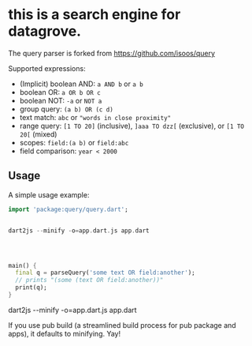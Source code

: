 # this is a search engine for datagrove.
The query parser is forked from https://github.com/isoos/query


Supported expressions:

- (Implicit) boolean AND: `a AND b` or `a b`
- boolean OR: `a OR b OR c`
- boolean NOT: `-a` or `NOT a`
- group query: `(a b) OR (c d)`
- text match: `abc` or `"words in close proximity"`
- range query: `[1 TO 20]` (inclusive), `]aaa TO dzz[` (exclusive), or `[1 TO 20[` (mixed)
- scopes: `field:(a b)` or `field:abc`
- field comparison: `year < 2000`

## Usage

A simple usage example:

```dart
import 'package:query/query.dart';


dart2js --minify -o=app.dart.js app.dart




main() {
  final q = parseQuery('some text OR field:another');
  // prints "(some (text OR field:another))"
  print(q);
}
```


dart2js --minify -o=app.dart.js app.dart

If you use pub build (a streamlined build process for pub package and apps), it defaults to minifying. Yay!